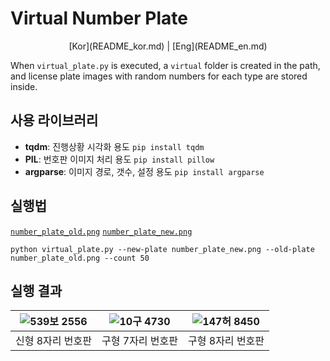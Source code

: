# Virtual Number Plate

<div align="center">
    [Kor](README_kor.md) | [Eng](README_en.md)
</div>

When `virtual_plate.py` is executed, a `virtual` folder is created in the path, and license plate images with random numbers for each type are stored inside.



## 사용 라이브러리

- **tqdm**: 진행상황 시각화 용도 
   `pip install tqdm `
- **PIL**: 번호판 이미지 처리 용도
  `pip install pillow`
- **argparse**: 이미지 경로, 갯수, 설정 용도
  `pip install argparse`

## 실행법

[`number_plate_old.png`](https://github.com/Oh-JongJin/Virtual_Number_Plate/releases/download/v0.1/number_plate_old.png) [`number_plate_new.png`](https://github.com/Oh-JongJin/Virtual_Number_Plate/releases/download/v0.1/number_plate_new.png)

```
python virtual_plate.py --new-plate number_plate_new.png --old-plate number_plate_old.png --count 50
```

## 실행 결과
| ![539보 2556](https://user-images.githubusercontent.com/45455262/234182656-eb640ab9-f48d-474b-9432-868a9c1b6ac8.png) | ![10구 4730](https://user-images.githubusercontent.com/45455262/234182518-3220eb12-6ffa-4e67-bac8-92aeb5d188c5.png) | ![147허 8450](https://user-images.githubusercontent.com/45455262/234182677-c3e624ed-cf1f-4d37-a539-99c5b31627e0.png) |
| :--------------------------------------: | :--------------------------------------: | :--------------------------------------: |
|                신형 8자리 번호판                |                구형 7자리 번호판                |                구형 8자리 번호판                |
